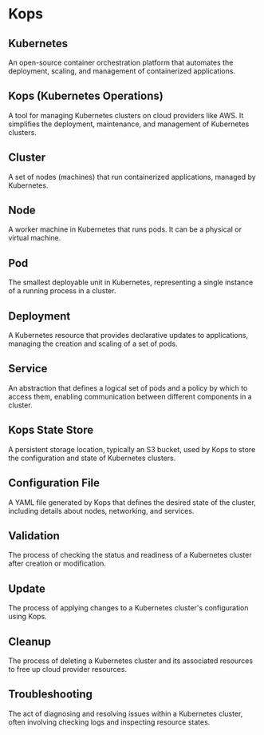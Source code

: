 # Kops 

## Kubernetes
An open-source container orchestration platform that automates the deployment, scaling, and management of containerized applications.

## Kops (Kubernetes Operations)
A tool for managing Kubernetes clusters on cloud providers like AWS. It simplifies the deployment, maintenance, and management of Kubernetes clusters.

## Cluster
A set of nodes (machines) that run containerized applications, managed by Kubernetes.

## Node
A worker machine in Kubernetes that runs pods. It can be a physical or virtual machine.

## Pod
The smallest deployable unit in Kubernetes, representing a single instance of a running process in a cluster.

## Deployment
A Kubernetes resource that provides declarative updates to applications, managing the creation and scaling of a set of pods.

## Service
An abstraction that defines a logical set of pods and a policy by which to access them, enabling communication between different components in a cluster.

## Kops State Store
A persistent storage location, typically an S3 bucket, used by Kops to store the configuration and state of Kubernetes clusters.

## Configuration File
A YAML file generated by Kops that defines the desired state of the cluster, including details about nodes, networking, and services.

## Validation
The process of checking the status and readiness of a Kubernetes cluster after creation or modification.

## Update
The process of applying changes to a Kubernetes cluster's configuration using Kops.

## Cleanup
The process of deleting a Kubernetes cluster and its associated resources to free up cloud provider resources.

## Troubleshooting
The act of diagnosing and resolving issues within a Kubernetes cluster, often involving checking logs and inspecting resource states.

